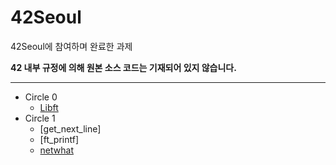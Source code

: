 # 42Seoul

42Seoul에 참여하며 완료한 과제

__42 내부 규정에 의해 원본 소스 코드는 기재되어 있지 않습니다.__

---

- Circle 0
  - [Libft](https://github.com/HyeonsikBae/42Seoul/blob/master/Libft/Libft.md)
- Circle 1
  - [get_next_line]
  - [ft_printf]
  - [netwhat](https://github.com/HyeonsikBae/42Seoul/blob/master/Netwhat/Netwhat.md)